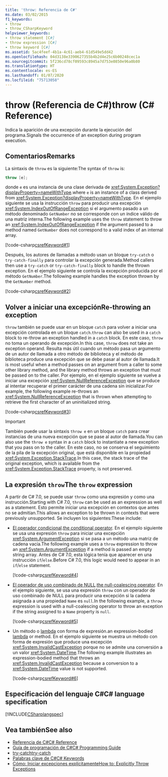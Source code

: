 ```yaml
---
title: 'throw: Referencia de C#'
ms.date: 03/02/2015
f1_keywords:
- throw
- throw_CSharpKeyword
helpviewer_keywords:
- throw statement [C#]
- throw expression [C#]
- throw keyword [C#]
ms.assetid: 5ac4feef-4b1a-4c61-aeb4-61d549e5dd42
ms.openlocfilehash: 04d3138e3390627355b4b2d4e25c6b00248cec1a
ms.sourcegitcommit: 5f236cd78cf09593c8945a7d753e0850e96a0b80
ms.translationtype: HT
ms.contentlocale: es-ES
ms.lasthandoff: 01/07/2020
ms.locfileid: "75713058"
---
```

# <a name="throw-c-reference"></a><span data-ttu-id="e108e-102">throw (Referencia de C#)</span><span class="sxs-lookup"><span data-stu-id="e108e-102">throw (C# Reference)</span></span>

<span data-ttu-id="e108e-103">Indica la aparición de una excepción durante la ejecución del programa.</span><span class="sxs-lookup"><span data-stu-id="e108e-103">Signals the occurrence of an exception during program execution.</span></span>  
  
## <a name="remarks"></a><span data-ttu-id="e108e-104">Comentarios</span><span class="sxs-lookup"><span data-stu-id="e108e-104">Remarks</span></span>

<span data-ttu-id="e108e-105">La sintaxis de `throw` es la siguiente:</span><span class="sxs-lookup"><span data-stu-id="e108e-105">The syntax of `throw` is:</span></span>

```csharp
throw [e];
```

<span data-ttu-id="e108e-106">donde `e` es una instancia de una clase derivada de <xref:System.Exception?displayProperty=nameWithType>.</span><span class="sxs-lookup"><span data-stu-id="e108e-106">where `e` is an instance of a class derived from <xref:System.Exception?displayProperty=nameWithType>.</span></span> <span data-ttu-id="e108e-107">En el ejemplo siguiente se usa la instrucción `throw` para producir una excepción <xref:System.IndexOutOfRangeException> si el argumento pasado a un método denominado `GetNumber` no se corresponde con un índice válido de una matriz interna.</span><span class="sxs-lookup"><span data-stu-id="e108e-107">The following example uses the `throw` statement to throw an <xref:System.IndexOutOfRangeException> if the argument passed to a method named `GetNumber` does not correspond to a valid index of an internal array.</span></span>

[!code-csharp[csrefKeyword#1](~/samples/snippets/csharp/language-reference/keywords/throw/throw-1.cs#1)]

<span data-ttu-id="e108e-108">Después, los autores de llamadas a método usan un bloque `try-catch` o `try-catch-finally` para controlar la excepción generada.</span><span class="sxs-lookup"><span data-stu-id="e108e-108">Method callers then use a `try-catch` or `try-catch-finally` block to handle the thrown exception.</span></span> <span data-ttu-id="e108e-109">En el ejemplo siguiente se controla la excepción producida por el método `GetNumber`.</span><span class="sxs-lookup"><span data-stu-id="e108e-109">The following example handles the exception thrown by the `GetNumber` method.</span></span>

[!code-csharp[csrefKeyword#2](~/samples/snippets/csharp/language-reference/keywords/throw/throw-1.cs#2)]

## <a name="re-throwing-an-exception"></a><span data-ttu-id="e108e-110">Volver a iniciar una excepción</span><span class="sxs-lookup"><span data-stu-id="e108e-110">Re-throwing an exception</span></span>

<span data-ttu-id="e108e-111">`throw` también se puede usar en un bloque `catch` para volver a iniciar una excepción controlada en un bloque `catch`.</span><span class="sxs-lookup"><span data-stu-id="e108e-111">`throw` can also be used in a `catch` block to re-throw an exception handled in a `catch` block.</span></span>  <span data-ttu-id="e108e-112">En este caso, `throw` no toma un operando de excepción.</span><span class="sxs-lookup"><span data-stu-id="e108e-112">In this case, `throw` does not take an exception operand.</span></span> <span data-ttu-id="e108e-113">Resulta más útil cuando un método pasa un argumento de un autor de llamada a otro método de biblioteca y el método de biblioteca produce una excepción que se debe pasar al autor de llamada.</span><span class="sxs-lookup"><span data-stu-id="e108e-113">It is most useful when a method passes on an argument from a caller to some other library method, and the library method throws an exception that must be passed on to the caller.</span></span> <span data-ttu-id="e108e-114">Por ejemplo, en el ejemplo siguiente se vuelve a iniciar una excepción <xref:System.NullReferenceException> que se produce al intentar recuperar el primer carácter de una cadena sin inicializar.</span><span class="sxs-lookup"><span data-stu-id="e108e-114">For example, the following example re-throws an <xref:System.NullReferenceException> that is thrown when attempting to retrieve the first character of an uninitialized string.</span></span>

[!code-csharp[csrefKeyword#3](~/samples/snippets/csharp/language-reference/keywords/throw/throw-3.cs#3)]

> [!IMPORTANT]
> <span data-ttu-id="e108e-115">También puede usar la sintaxis `throw e` en un bloque `catch` para crear instancias de una nueva excepción que se pase al autor de llamada.</span><span class="sxs-lookup"><span data-stu-id="e108e-115">You can also use the `throw e` syntax in a `catch` block to instantiate a new exception that you pass on to the caller.</span></span> <span data-ttu-id="e108e-116">En este caso, no se conserva el seguimiento de la pila de la excepción original, que está disponible en la propiedad <xref:System.Exception.StackTrace>.</span><span class="sxs-lookup"><span data-stu-id="e108e-116">In this case, the stack trace of the original exception, which is available from the <xref:System.Exception.StackTrace> property, is not preserved.</span></span>

## <a name="the-throw-expression"></a><span data-ttu-id="e108e-117">La expresión `throw`</span><span class="sxs-lookup"><span data-stu-id="e108e-117">The `throw` expression</span></span>

<span data-ttu-id="e108e-118">A partir de C# 7.0, se puede usar `throw` como una expresión y como una instrucción.</span><span class="sxs-lookup"><span data-stu-id="e108e-118">Starting with C# 7.0, `throw` can be used as an expression as well as a statement.</span></span> <span data-ttu-id="e108e-119">Esto permite iniciar una excepción en contextos que antes no se admitían.</span><span class="sxs-lookup"><span data-stu-id="e108e-119">This allows an exception to be thrown in contexts that were previously unsupported.</span></span> <span data-ttu-id="e108e-120">Se incluyen los siguientes:</span><span class="sxs-lookup"><span data-stu-id="e108e-120">These include:</span></span>

- <span data-ttu-id="e108e-121">[El operador condicional](../operators/conditional-operator.md).</span><span class="sxs-lookup"><span data-stu-id="e108e-121">[the conditional operator](../operators/conditional-operator.md).</span></span> <span data-ttu-id="e108e-122">En el ejemplo siguiente se usa una expresión `throw` para iniciar una excepción <xref:System.ArgumentException> si se pasa a un método una matriz de cadena vacía.</span><span class="sxs-lookup"><span data-stu-id="e108e-122">The following example uses a `throw` expression to throw an <xref:System.ArgumentException> if a method is passed an empty string array.</span></span> <span data-ttu-id="e108e-123">Antes de C# 7.0, esta lógica tenía que aparecer en una instrucción `if`/`else`.</span><span class="sxs-lookup"><span data-stu-id="e108e-123">Before C# 7.0, this logic would need to appear in an `if`/`else` statement.</span></span>

   [!code-csharp[csrefKeyword#4](~/samples/snippets/csharp/language-reference/keywords/throw/conditional.cs#1)]

- <span data-ttu-id="e108e-124">[El operador de uso combinado de NULL](../operators/null-coalescing-operator.md).</span><span class="sxs-lookup"><span data-stu-id="e108e-124">[the null-coalescing operator](../operators/null-coalescing-operator.md).</span></span> <span data-ttu-id="e108e-125">En el ejemplo siguiente, se usa una expresión `throw` con un operador de uso combinado de NULL para producir una excepción si la cadena asignada a una propiedad `Name` es `null`.</span><span class="sxs-lookup"><span data-stu-id="e108e-125">In the following example, a `throw` expression is used with a null-coalescing operator to throw an exception if the string assigned to a `Name` property is `null`.</span></span>

   [!code-csharp[csrefKeyword#5](~/samples/snippets/csharp/language-reference/keywords/throw/coalescing.cs#1)]

- <span data-ttu-id="e108e-126">Un método o [lambda](../../programming-guide/statements-expressions-operators/lambda-expressions.md) con forma de expresión.</span><span class="sxs-lookup"><span data-stu-id="e108e-126">an expression-bodied [lambda](../../programming-guide/statements-expressions-operators/lambda-expressions.md) or method.</span></span> <span data-ttu-id="e108e-127">En el ejemplo siguiente se muestra un método con forma de expresión que produce una excepción <xref:System.InvalidCastException> porque no se admite una conversión a un valor <xref:System.DateTime>.</span><span class="sxs-lookup"><span data-stu-id="e108e-127">The following example illustrates an expression-bodied method that throws an <xref:System.InvalidCastException> because a conversion to a <xref:System.DateTime> value is not supported.</span></span>

   [!code-csharp[csrefKeyword#6](~/samples/snippets/csharp/language-reference/keywords/throw/exp-bodied.cs#1)]

## <a name="c-language-specification"></a><span data-ttu-id="e108e-128">Especificación del lenguaje C#</span><span class="sxs-lookup"><span data-stu-id="e108e-128">C# language specification</span></span>

[!INCLUDE[CSharplangspec](~/includes/csharplangspec-md.md)]

## <a name="see-also"></a><span data-ttu-id="e108e-129">Vea también</span><span class="sxs-lookup"><span data-stu-id="e108e-129">See also</span></span>

- [<span data-ttu-id="e108e-130">Referencia de C#</span><span class="sxs-lookup"><span data-stu-id="e108e-130">C# Reference</span></span>](../index.md)
- [<span data-ttu-id="e108e-131">Guía de programación de C#</span><span class="sxs-lookup"><span data-stu-id="e108e-131">C# Programming Guide</span></span>](../../programming-guide/index.md)
- [<span data-ttu-id="e108e-132">try-catch</span><span class="sxs-lookup"><span data-stu-id="e108e-132">try-catch</span></span>](try-catch.md)
- [<span data-ttu-id="e108e-133">Palabras clave de C#</span><span class="sxs-lookup"><span data-stu-id="e108e-133">C# Keywords</span></span>](index.md)
- [<span data-ttu-id="e108e-134">Cómo: Iniciar excepciones explícitamente</span><span class="sxs-lookup"><span data-stu-id="e108e-134">How to: Explicitly Throw Exceptions</span></span>](../../../standard/exceptions/how-to-explicitly-throw-exceptions.md)
